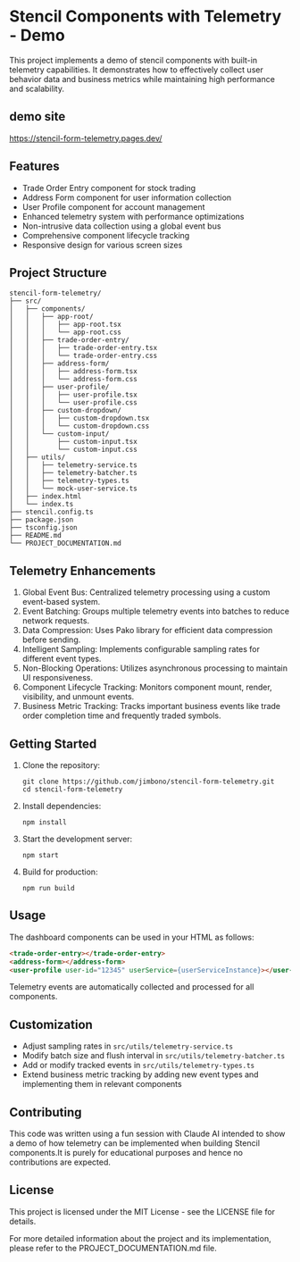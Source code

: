 # Stencil Components with Telemetry - Demo

This project implements a demo of stencil components with built-in telemetry capabilities. It demonstrates how to effectively collect user behavior data and business metrics while maintaining high performance and scalability.

## demo site
https://stencil-form-telemetry.pages.dev/

## Features

- Trade Order Entry component for stock trading
- Address Form component for user information collection
- User Profile component for account management
- Enhanced telemetry system with performance optimizations
- Non-intrusive data collection using a global event bus
- Comprehensive component lifecycle tracking
- Responsive design for various screen sizes

## Project Structure

```
stencil-form-telemetry/
├── src/
│   ├── components/
│   │   ├── app-root/
│   │   │   ├── app-root.tsx
│   │   │   └── app-root.css
│   │   ├── trade-order-entry/
│   │   │   ├── trade-order-entry.tsx
│   │   │   └── trade-order-entry.css
│   │   ├── address-form/
│   │   │   ├── address-form.tsx
│   │   │   └── address-form.css
│   │   ├── user-profile/
│   │   │   ├── user-profile.tsx
│   │   │   └── user-profile.css
│   │   ├── custom-dropdown/
│   │   │   ├── custom-dropdown.tsx
│   │   │   └── custom-dropdown.css
│   │   └── custom-input/
│   │       ├── custom-input.tsx
│   │       └── custom-input.css
│   ├── utils/
│   │   ├── telemetry-service.ts
│   │   ├── telemetry-batcher.ts
│   │   ├── telemetry-types.ts
│   │   └── mock-user-service.ts
│   ├── index.html
│   └── index.ts
├── stencil.config.ts
├── package.json
├── tsconfig.json
├── README.md
└── PROJECT_DOCUMENTATION.md
```

## Telemetry Enhancements

1. Global Event Bus: Centralized telemetry processing using a custom event-based system.
2. Event Batching: Groups multiple telemetry events into batches to reduce network requests.
3. Data Compression: Uses Pako library for efficient data compression before sending.
4. Intelligent Sampling: Implements configurable sampling rates for different event types.
5. Non-Blocking Operations: Utilizes asynchronous processing to maintain UI responsiveness.
6. Component Lifecycle Tracking: Monitors component mount, render, visibility, and unmount events.
7. Business Metric Tracking: Tracks important business events like trade order completion time and frequently traded symbols.

## Getting Started

1. Clone the repository:
   ```
   git clone https://github.com/jimbono/stencil-form-telemetry.git
   cd stencil-form-telemetry
   ```

2. Install dependencies:
   ```
   npm install
   ```

3. Start the development server:
   ```
   npm start
   ```

4. Build for production:
   ```
   npm run build
   ```

## Usage

The dashboard components can be used in your HTML as follows:

```html
<trade-order-entry></trade-order-entry>
<address-form></address-form>
<user-profile user-id="12345" userService={userServiceInstance}></user-profile>
```

Telemetry events are automatically collected and processed for all components.

## Customization

- Adjust sampling rates in `src/utils/telemetry-service.ts`
- Modify batch size and flush interval in `src/utils/telemetry-batcher.ts`
- Add or modify tracked events in `src/utils/telemetry-types.ts`
- Extend business metric tracking by adding new event types and implementing them in relevant components

## Contributing

This code was written using a fun session with Claude AI intended to show a demo of how telemetry can be implemented when building Stencil components.It is purely for educational purposes and hence no contributions are expected.

## License

This project is licensed under the MIT License - see the LICENSE file for details.

For more detailed information about the project and its implementation, please refer to the PROJECT_DOCUMENTATION.md file.